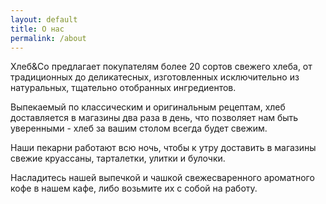 ```yaml
---
layout: default
title: О нас
permalink: /about
---
```


<article class="content">
  <p>
    Хлеб&Co предлагает покупателям более <span class="highlighted">20 сортов свежего хлеба</span>, от традиционных до деликатесных, изготовленных исключительно из натуральных, тщательно отобранных ингредиентов.
  </p>
  <p>
    Выпекаемый по <span class="highlighted">классическим и оригинальным рецептам</span>, хлеб доставляется в магазины два раза в день, что позволяет нам быть уверенными - хлеб за вашим столом всегда будет свежим.
  </p>
  <p>
    Наши пекарни работают всю ночь, чтобы к утру доставить в магазины свежие <span class="highlighted">круассаны, тарталетки, улитки и булочки</span>.
  </p>
  <p>
    Насладитесь нашей выпечкой и чашкой <span class="highlighted">свежесваренного ароматного кофе</span> в нашем кафе, либо возьмите их с собой на работу.
  </p>

</article>
